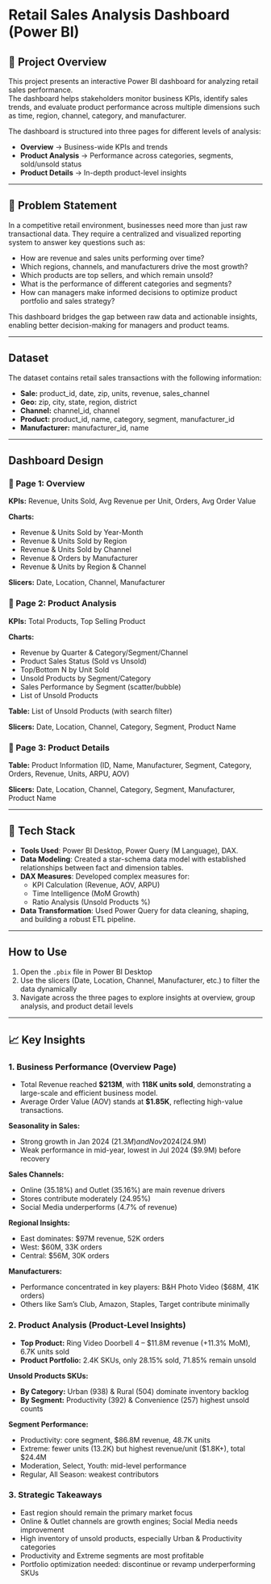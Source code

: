 # Retail Sales Analysis Dashboard (Power BI)

## 📌 Project Overview
This project presents an interactive Power BI dashboard for analyzing retail sales performance.  
The dashboard helps stakeholders monitor business KPIs, identify sales trends, and evaluate product performance across multiple dimensions such as time, region, channel, category, and manufacturer.

The dashboard is structured into three pages for different levels of analysis:  

- **Overview** → Business-wide KPIs and trends  
- **Product Analysis** → Performance across categories, segments, sold/unsold status  
- **Product Details** → In-depth product-level insights  

---

## 🎯 Problem Statement
In a competitive retail environment, businesses need more than just raw transactional data. They require a centralized and visualized reporting system to answer key questions such as:  

- How are revenue and sales units performing over time?  
- Which regions, channels, and manufacturers drive the most growth?  
- Which products are top sellers, and which remain unsold?  
- What is the performance of different categories and segments?  
- How can managers make informed decisions to optimize product portfolio and sales strategy?  

This dashboard bridges the gap between raw data and actionable insights, enabling better decision-making for managers and product teams.

---

## Dataset
The dataset contains retail sales transactions with the following information:

- **Sale:** product_id, date, zip, units, revenue, sales_channel
- **Geo:** zip, city, state, region, district
- **Channel:** channel_id,	channel
- **Product:** product_id, name, category, segment, manufacturer_id  
- **Manufacturer:** manufacturer_id, name

---

## Dashboard Design

### 🔹 Page 1: Overview
**KPIs:** Revenue, Units Sold, Avg Revenue per Unit, Orders, Avg Order Value  

**Charts:**  
- Revenue & Units Sold by Year-Month  
- Revenue & Units Sold by Region  
- Revenue & Units Sold by Channel  
- Revenue & Orders by Manufacturer  
- Revenue & Units by Region & Channel  

**Slicers:** Date, Location, Channel, Manufacturer  

### 🔹 Page 2: Product Analysis
**KPIs:** Total Products, Top Selling Product  

**Charts:**  
- Revenue by Quarter & Category/Segment/Channel  
- Product Sales Status (Sold vs Unsold)  
- Top/Bottom N by Unit Sold  
- Unsold Products by Segment/Category  
- Sales Performance by Segment (scatter/bubble)
- List of Unsold Products 

**Table:** List of Unsold Products (with search filter)  

**Slicers:** Date, Location, Channel, Category, Segment, Product Name

### 🔹 Page 3: Product Details
**Table:** Product Information (ID, Name, Manufacturer, Segment, Category, Orders, Revenue, Units, ARPU, AOV)  

**Slicers:** Date, Location, Channel, Category, Segment, Manufacturer, Product Name  

---

## 🔧 Tech Stack
- **Tools Used**: Power BI Desktop, Power Query (M Language), DAX.
- **Data Modeling**: Created a star-schema data model with established relationships between fact and dimension tables.
- **DAX Measures**: Developed complex measures for:
  - KPI Calculation (Revenue, AOV, ARPU)
  - Time Intelligence (MoM Growth)
  - Ratio Analysis (Unsold Products %)
- **Data Transformation**: Used Power Query for data cleaning, shaping, and building a robust ETL pipeline.

---

## How to Use
1. Open the `.pbix` file in Power BI Desktop  
2. Use the slicers (Date, Location, Channel, Manufacturer, etc.) to filter the data dynamically  
3. Navigate across the three pages to explore insights at overview, group analysis, and product detail levels  

---

## 📈 Key Insights

### 1. Business Performance (Overview Page)
- Total Revenue reached **$213M**, with **118K units sold**, demonstrating a large-scale and efficient business model.  
- Average Order Value (AOV) stands at **$1.85K**, reflecting high-value transactions.  

**Seasonality in Sales:**  
- Strong growth in Jan 2024 ($21.3M) and Nov 2024 ($24.9M)  
- Weak performance in mid-year, lowest in Jul 2024 ($9.9M) before recovery  

**Sales Channels:**  
- Online (35.18%) and Outlet (35.16%) are main revenue drivers  
- Stores contribute moderately (24.95%)  
- Social Media underperforms (4.7% of revenue)  

**Regional Insights:**  
- East dominates: $97M revenue, 52K orders  
- West: $60M, 33K orders  
- Central: $56M, 30K orders  

**Manufacturers:**  
- Performance concentrated in key players: B&H Photo Video ($68M, 41K orders)  
- Others like Sam’s Club, Amazon, Staples, Target contribute minimally  

### 2. Product Analysis (Product-Level Insights)
- **Top Product:** Ring Video Doorbell 4 – $11.8M revenue (+11.3% MoM), 6.7K units sold  
- **Product Portfolio:** 2.4K SKUs, only 28.15% sold, 71.85% remain unsold  

**Unsold Products SKUs:**  
- **By Category:** Urban (938) & Rural (504) dominate inventory backlog  
- **By Segment:** Productivity (392) & Convenience (257) highest unsold counts  

**Segment Performance:**  
- Productivity: core segment, $86.8M revenue, 48.7K units  
- Extreme: fewer units (13.2K) but highest revenue/unit ($1.8K+), total $24.4M  
- Moderation, Select, Youth: mid-level performance  
- Regular, All Season: weakest contributors  

### 3. Strategic Takeaways
- East region should remain the primary market focus  
- Online & Outlet channels are growth engines; Social Media needs improvement  
- High inventory of unsold products, especially Urban & Productivity categories  
- Productivity and Extreme segments are most profitable  
- Portfolio optimization needed: discontinue or revamp underperforming SKUs  

